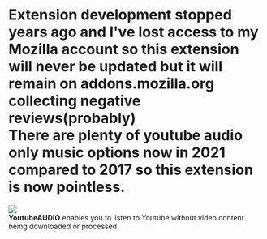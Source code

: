 <h1>Extension development stopped years ago and I've lost access to my Mozilla account so this extension will never be updated but it will remain on addons.mozilla.org collecting negative reviews(probably)<br> 
There are plenty of youtube audio only music options now in 2021 compared to 2017 so this extension is now pointless.</h1>


![](https://raw.githubusercontent.com/sheddup/YoutubeAUDIO/adblocking/icons/extensionLogo.png)<br>
<b>YoutubeAUDIO</b> enables you to listen to Youtube without video content being downloaded or processed.
